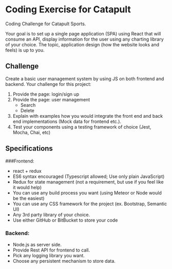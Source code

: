 # Coding Exercise for Catapult
Coding Challenge for Catapult Sports.

Your goal is to set up a single page application (SPA) using React that will consume an API, display information for the user using any charting library of your choice. The topic, application design (how the website looks and feels) is up to you.

## Challenge
Create a basic user management system by using JS on both frontend and backend. 
Your challenge for this project:

1.	Provide the page: login/sign up 
2.	Provide the page: user management
	- Search
	- Delete
3.	Explain with examples how you would integrate the front end and back end implementations  (Mock data for frontend etc.).  
4.	Test your components using a testing framework of choice (Jest, Mocha, Chai, etc)

## Specifications
###Frontend:
- react + redux
- ES6 syntax encouraged (Typescript allowed; Use only plain JavaScript)
- Redux for state management (not a requirement, but use if you feel like it would help)
- You can use any build process you want (using Meteor or Node would be the easiest)
- You can use any CSS framework for the project (ex. Bootstrap, Semantic UI)
- Any 3rd party library of your choice.
- Use either GitHub or BitBucket to store your code


### Backend:
- Node.js as server side.
- Provide Rest API for frontend to call.
- Pick any logging library you want.
- Choose any persistent mechanism to store data.

